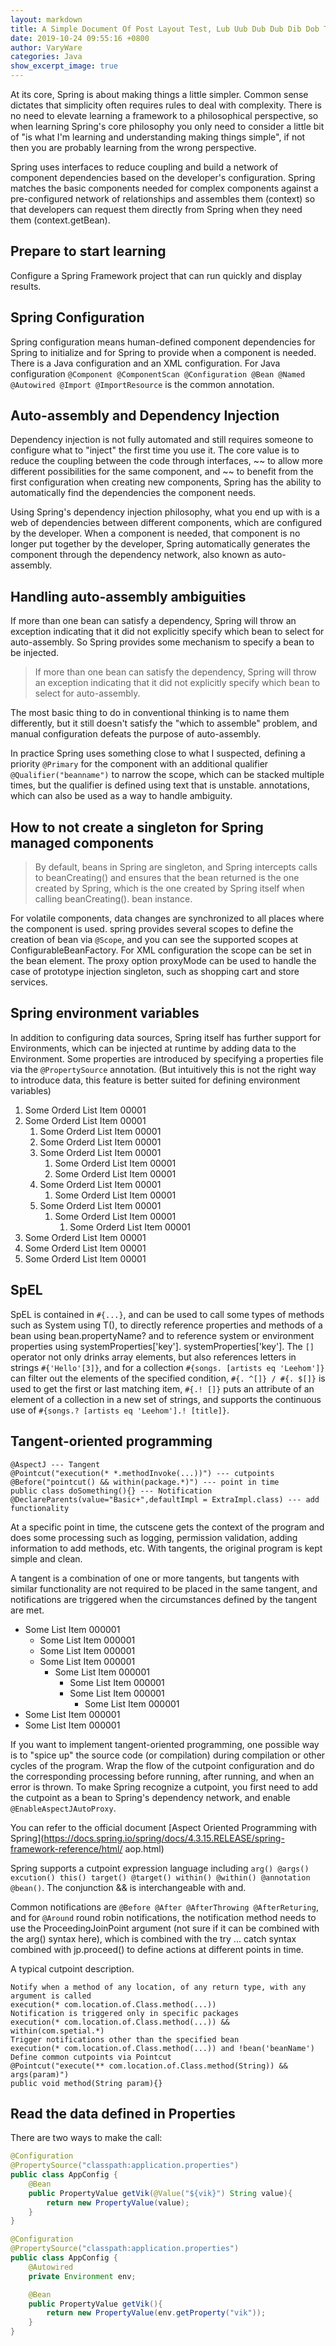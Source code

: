 ```yaml
---
layout: markdown
title: A Simple Document Of Post Layout Test, Lub Uub Dub Dub Dib Dob Tog Dog
date: 2019-10-24 09:55:16 +0800
author: VaryWare
categories: Java
show_excerpt_image: true
---
```


At its core, Spring is about making things a little simpler. Common sense dictates that simplicity often requires rules to deal with complexity. There is no need to elevate learning a framework to a philosophical perspective, so when learning Spring's core philosophy you only need to consider a little bit of "is what I'm learning and understanding making things simple", if not then you are probably learning from the wrong perspective.

Spring uses interfaces to reduce coupling and build a network of component dependencies based on the developer's configuration. Spring matches the basic components needed for complex components against a pre-configured network of relationships and assembles them (context) so that developers can request them directly from Spring when they need them (context.getBean).

## Prepare to start learning
Configure a Spring Framework project that can run quickly and display results.

## Spring Configuration
Spring configuration means human-defined component dependencies for Spring to initialize and for Spring to provide when a component is needed. There is a Java configuration and an XML configuration. For Java configuration `@Component @ComponentScan @Configuration @Bean @Named @Autowired @Import @ImportResource` is the common annotation.

## Auto-assembly and Dependency Injection
Dependency injection is not fully automated and still requires someone to configure what to "inject" the first time you use it. The core value is to reduce the coupling between the code through interfaces, ~~ to allow more different possibilities for the same component, and ~~ to benefit from the first configuration when creating new components, Spring has the ability to automatically find the dependencies the component needs.

Using Spring's dependency injection philosophy, what you end up with is a web of dependencies between different components, which are configured by the developer. When a component is needed, that component is no longer put together by the developer, Spring automatically generates the component through the dependency network, also known as auto-assembly.

## Handling auto-assembly ambiguities
If more than one bean can satisfy a dependency, Spring will throw an exception indicating that it did not explicitly specify which bean to select for auto-assembly. So Spring provides some mechanism to specify a bean to be injected.

> If more than one bean can satisfy the dependency, Spring will throw an exception indicating that it did not explicitly specify which bean to select for auto-assembly.   

The most basic thing to do in conventional thinking is to name them differently, but it still doesn't satisfy the "which to assemble" problem, and manual configuration defeats the purpose of auto-assembly.

In practice Spring uses something close to what I suspected, defining a priority `@Primary` for the component with an additional qualifier `@Qualifier("beanname")` to narrow the scope, which can be stacked multiple times, but the qualifier is defined using text that is unstable. annotations, which can also be used as a way to handle ambiguity.

## How to not create a singleton for Spring managed components
> By default, beans in Spring are singleton, and Spring intercepts calls to beanCreating() and ensures that the bean returned is the one created by Spring, which is the one created by Spring itself when calling beanCreating(). bean instance.   

For volatile components, data changes are synchronized to all places where the component is used. spring provides several scopes to define the creation of bean via `@Scope`, and you can see the supported scopes at ConfigurableBeanFactory. For XML configuration the scope can be set in the bean element. The proxy option proxyMode can be used to handle the case of prototype injection singleton, such as shopping cart and store services.

## Spring environment variables
In addition to configuring data sources, Spring itself has further support for Environments, which can be injected at runtime by adding data to the Environment. Some properties are introduced by specifying a properties file via the `@PropertySource` annotation. (But intuitively this is not the right way to introduce data, this feature is better suited for defining environment variables)

1. Some Orderd List Item 00001
1. Some Orderd List Item 00001
    1. Some Orderd List Item 00001
    1. Some Orderd List Item 00001
    1. Some Orderd List Item 00001
        1. Some Orderd List Item 00001
        1. Some Orderd List Item 00001
    1. Some Orderd List Item 00001
        1. Some Orderd List Item 00001
    1. Some Orderd List Item 00001
        1. Some Orderd List Item 00001
            1. Some Orderd List Item 00001
1. Some Orderd List Item 00001
1. Some Orderd List Item 00001
1. Some Orderd List Item 00001

## SpEL
SpEL is contained in `#{...}`, and can be used to call some types of methods such as System using T(), to directly reference properties and methods of a bean using bean.propertyName? and to reference system or environment properties using systemProperties['key']. systemProperties['key']. The `[]` operator not only drinks array elements, but also references letters in strings `#{'Hello'[3]}`, and for a collection `#{songs. [artists eq 'Leehom']}` can filter out the elements of the specified condition, `#{. ^[]} / #{. $[]}` is used to get the first or last matching item, `#{.! []}` puts an attribute of an element of a collection in a new set of strings, and supports the continuous use of `#{songs.? [artists eq 'Leehom'].! [title]}`.

## Tangent-oriented programming
```
@AspectJ --- Tangent
@Pointcut("execution(* *.methodInvoke(...))") --- cutpoints
@Before("pointcut() && within(package.*)") --- point in time
public class doSomething(){} --- Notification
@DeclareParents(value="Basic+",defaultImpl = ExtraImpl.class) --- add functionality
```

At a specific point in time, the cutscene gets the context of the program and does some processing such as logging, permission validation, adding information to add methods, etc. With tangents, the original program is kept simple and clean.

A tangent is a combination of one or more tangents, but tangents with similar functionality are not required to be placed in the same tangent, and notifications are triggered when the circumstances defined by the tangent are met.

* Some List Item 000001
    * Some List Item 000001
    * Some List Item 000001
    * Some List Item 000001
        * Some List Item 000001
            * Some List Item 000001
            * Some List Item 000001
                * Some List Item 000001
* Some List Item 000001
* Some List Item 000001

If you want to implement tangent-oriented programming, one possible way is to "spice up" the source code (or compilation) during compilation or other cycles of the program. Wrap the flow of the cutpoint configuration and do the corresponding processing before running, after running, and when an error is thrown. To make Spring recognize a cutpoint, you first need to add the cutpoint as a bean to Spring's dependency network, and enable `@EnableAspectJAutoProxy`.

You can refer to the official document [Aspect Oriented Programming with Spring](https://docs.spring.io/spring/docs/4.3.15.RELEASE/spring-framework-reference/html/ aop.html)

Spring supports a cutpoint expression language including `arg() @args() excution() this() target() @target() within() @within() @annotation @bean()`. The conjunction && is interchangeable with and.

Common notifications are `@Before @After @AfterThrowing @AfterReturing`, and for `@Around` round robin notifications, the notification method needs to use the ProceedingJoinPoint argument (not sure if it can be combined with the arg() syntax here), which is combined with the try ... catch syntax combined with jp.proceed() to define actions at different points in time.

A typical cutpoint description.
```
Notify when a method of any location, of any return type, with any argument is called
execution(* com.location.of.Class.method(...))
Notification is triggered only in specific packages
execution(* com.location.of.Class.method(...)) && within(com.spetial.*)
Trigger notifications other than the specified bean
execution(* com.location.of.Class.method(...)) and !bean('beanName')
Define common cutpoints via Pointcut
@Pointcut("execute(** com.location.of.Class.method(String)) && args(param)")
public void method(String param){}
```

## Read the data defined in Properties
There are two ways to make the call:
``` java
@Configuration
@PropertySource("classpath:application.properties")
public class AppConfig {
    @Bean
    public PropertyValue getVik(@Value("${vik}") String value){ 
        return new PropertyValue(value); 
    }
}

@Configuration
@PropertySource("classpath:application.properties")
public class AppConfig {
    @Autowired
    private Environment env;     

    @Bean
    public PropertyValue getVik(){ 
        return new PropertyValue(env.getProperty("vik")); 
    }
}
```
